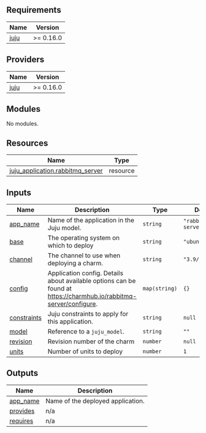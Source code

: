 <!-- BEGIN_TF_DOCS -->
## Requirements

| Name | Version |
|------|---------|
| <a name="requirement_juju"></a> [juju](#requirement\_juju) | >= 0.16.0 |

## Providers

| Name | Version |
|------|---------|
| <a name="provider_juju"></a> [juju](#provider\_juju) | >= 0.16.0 |

## Modules

No modules.

## Resources

| Name | Type |
|------|------|
| [juju_application.rabbitmq_server](https://registry.terraform.io/providers/juju/juju/latest/docs/resources/application) | resource |

## Inputs

| Name | Description | Type | Default | Required |
|------|-------------|------|---------|:--------:|
| <a name="input_app_name"></a> [app\_name](#input\_app\_name) | Name of the application in the Juju model. | `string` | `"rabbitmq-server"` | no |
| <a name="input_base"></a> [base](#input\_base) | The operating system on which to deploy | `string` | `"ubuntu@22.04"` | no |
| <a name="input_channel"></a> [channel](#input\_channel) | The channel to use when deploying a charm. | `string` | `"3.9/stable"` | no |
| <a name="input_config"></a> [config](#input\_config) | Application config. Details about available options can be found at https://charmhub.io/rabbitmq-server/configure. | `map(string)` | `{}` | no |
| <a name="input_constraints"></a> [constraints](#input\_constraints) | Juju constraints to apply for this application. | `string` | `null` | no |
| <a name="input_model"></a> [model](#input\_model) | Reference to a `juju_model`. | `string` | `""` | no |
| <a name="input_revision"></a> [revision](#input\_revision) | Revision number of the charm | `number` | `null` | no |
| <a name="input_units"></a> [units](#input\_units) | Number of units to deploy | `number` | `1` | no |

## Outputs

| Name | Description |
|------|-------------|
| <a name="output_app_name"></a> [app\_name](#output\_app\_name) | Name of the deployed application. |
| <a name="output_provides"></a> [provides](#output\_provides) | n/a |
| <a name="output_requires"></a> [requires](#output\_requires) | n/a |
<!-- END_TF_DOCS -->